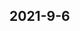 
## 2021-9-6

### [<title>Save and Load model in XGBoost4j with Databricks DBFS - XGBoost</title>](https://discuss.xgboost.ai/t/save-and-load-model-in-xgboost4j-with-databricks-dbfs/1643/14)